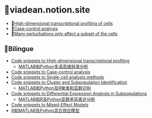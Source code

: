 # :ocean:viadean.notion.site
- 🔰[High-dimensional transcriptional profiling of cells](https://viadean.notion.site/High-dimensional-transcriptional-profiling-of-cells-1361ae7b9a328082a918ef3498e2c90b?pvs=4)
- 🔰[Case-control analysis](https://viadean.notion.site/Case-control-analysis-1361ae7b9a328098a692dfb4205ff8fa?pvs=4)
- 🔰[Many perturbations only affect a subset of the cells](https://viadean.notion.site/Many-perturbations-only-affect-a-subset-of-the-cells-1361ae7b9a3280519fb9c7a7a583431a?pvs=4)
## :flags:Bilingue
- [Code snippets to High-dimensional transcriptional profiling](https://viadean.notion.site/High-dimensional-transcriptional-profiling-of-cells-1361ae7b9a328082a918ef3498e2c90b?pvs=4)
  - [MATLAB和Python多语高维转录分析](https://viadean.notion.site/MATLAB-Python-1371ae7b9a3280c2a376c8001b9e47d0?pvs=4)
- [Code snippets to Case-control analysis](https://viadean.notion.site/Case-control-analysis-1361ae7b9a328098a692dfb4205ff8fa?pvs=4)
- [Code snippets to Single-cell analysis methods](https://viadean.notion.site/Code-snippets-to-Single-cell-analysis-methods-1371ae7b9a328058a3c8c2612ef80cc5?pvs=4)
- [Code snippets to Cluster and Subpopulation Identification](https://viadean.notion.site/Code-snippets-to-Cluster-and-Subpopulation-Identification-1371ae7b9a3280fbb5bed82496f24b55?pvs=4)
  - [MATLAB和Python及R聚类和亚群识别](https://viadean.notion.site/MATLAB-Python-R-1381ae7b9a3280d7a79ae476e090e796?pvs=4)
- [Code snippets to Differential Expression Analysis in Subpopulations](https://viadean.notion.site/Code-snippet-to-Differential-Expression-Analysis-in-Subpopulations-1371ae7b9a3280a1b43ce6c5fe849d4b?pvs=4)
  - [MATLAB和R及Python亚群差异表达分析](https://viadean.notion.site/MATLAB-R-Python-1381ae7b9a3280de8bb1d4fcc41351c4?pvs=4)
- [Code snippets to Mixed-Effect Models](https://viadean.notion.site/Code-snippets-to-Mixed-Effect-Models-1381ae7b9a328060997ef8c9393f239d?pvs=4)
 - [R和MATLAB及Python混合效应模型](https://viadean.notion.site/R-MATLAB-Python-13a1ae7b9a3280f3a8f2c99a9dcfd387?pvs=4)
